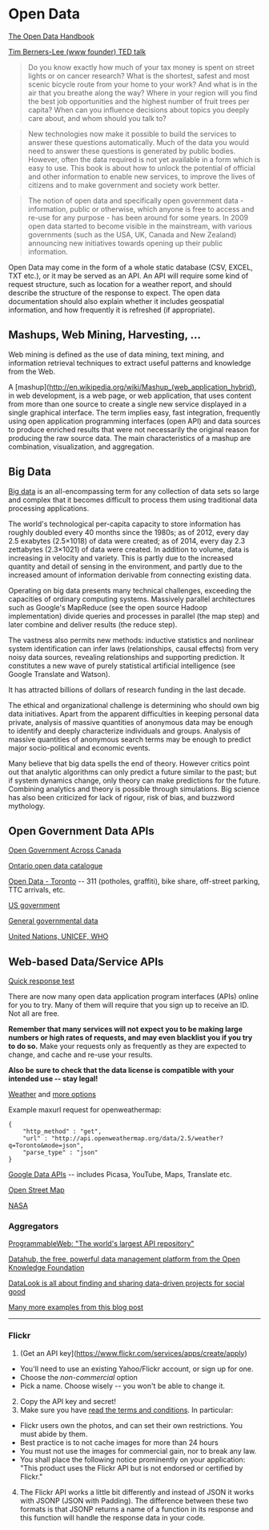 # Open Data

[The Open Data Handbook](http://opendatahandbook.org/en/index.html)

[Tim Berners-Lee (www founder) TED talk](http://www.ted.com/talks/tim_berners_lee_the_year_open_data_went_worldwide?language=en)

> Do you know exactly how much of your tax money is spent on street lights or on cancer research? What is the shortest, safest and most scenic bicycle route from your home to your work? And what is in the air that you breathe along the way? Where in your region will you find the best job opportunities and the highest number of fruit trees per capita? When can you influence decisions about topics you deeply care about, and whom should you talk to?

> New technologies now make it possible to build the services to answer these questions automatically. Much of the data you would need to answer these questions is generated by public bodies. However, often the data required is not yet available in a form which is easy to use. This book is about how to unlock the potential of official and other information to enable new services, to improve the lives of citizens and to make government and society work better.

> The notion of open data and specifically open government data - information, public or otherwise, which anyone is free to access and re-use for any purpose - has been around for some years. In 2009 open data started to become visible in the mainstream, with various governments (such as the USA, UK, Canada and New Zealand) announcing new initiatives towards opening up their public information.

Open Data may come in the form of a whole static database (CSV, EXCEL, TXT etc.), or it may be served as an API. An API will require some kind of request structure, such as location for a weather report, and should describe the structure of the response to expect. The open data documentation should also explain whether it includes geospatial information, and how frequently it is refreshed (if appropriate).

## Mashups, Web Mining, Harvesting, ... 

Web mining is defined as the use of data mining, text mining, and information retrieval techniques to extract useful patterns and knowledge from the Web.

A [mashup](http://en.wikipedia.org/wiki/Mashup_(web_application_hybrid), in web development, is a web page, or web application, that uses content from more than one source to create a single new service displayed in a single graphical interface. The term implies easy, fast integration, frequently using open application programming interfaces (open API) and data sources to produce enriched results that were not necessarily the original reason for producing the raw source data. The main characteristics of a mashup are combination, visualization, and aggregation. 

## Big Data

[Big data](http://en.wikipedia.org/wiki/Big_data) is an all-encompassing term for any collection of data sets so large and complex that it becomes difficult to process them using traditional data processing applications.

The world's technological per-capita capacity to store information has roughly doubled every 40 months since the 1980s; as of 2012, every day 2.5 exabytes (2.5×1018) of data were created; as of 2014, every day 2.3 zettabytes (2.3×1021) of data were created. In addition to volume, data is increasing in velocity and variety. This is partly due to the increased quantity and detail of sensing in the environment, and partly due to the increased amount of information derivable from connecting existing data. 

Operating on big data presents many technical challenges, exceeding the capacities of ordinary computing systems. Massively parallel architectures such as Google's MapReduce (see the open source Hadoop implementation) divide queries and processes in parallel (the map step) and later combine and deliver results (the reduce step). 

The vastness also permits new methods: inductive statistics and nonlinear system identification can infer laws (relationships, causal effects) from very noisy data sources, revealing relationships and supporting prediction. It constitutes a new wave of purely statistical artificial intelligence (see Google Translate and Watson). 

It has attracted billions of dollars of research funding in the last decade. 

The ethical and organizational challenge is determining who should own big data initiatives. Apart from the apparent difficulties in keeping personal data private, analysis of massive quantities of anonymous data may be enough to identify and deeply characterize individuals and groups. Analysis of massive quantities of anonymous search terms may be enough to predict major socio-political and economic events. 

Many believe that big data spells the end of theory. However critics point out that analytic algorithms can only predict a future similar to the past; but if system dynamics change, only theory can make predictions for the future. Combining analytics and theory is possible through simulations. Big science has also been criticized for lack of rigour, risk of bias, and buzzword mythology.

## Open Government Data APIs

[Open Government Across Canada](http://open.canada.ca/en/maps/open-data-canada)

[Ontario open data catalogue](http://www.ontario.ca/government/open-data-ontario)

[Open Data - Toronto](http://www1.toronto.ca/wps/portal/contentonly?vgnextoid=9e56e03bb8d1e310VgnVCM10000071d60f89RCRD) -- 311 (potholes, graffiti), bike share, off-street parking, TTC arrivals, etc.

[US government](https://www.data.gov/developers/apis)

[General governmental data](http://dev.socrata.com)

[United Nations, UNICEF, WHO](https://www.undata-api.org)

## Web-based Data/Service APIs

[Quick response test](http://httpbin.org)

There are now many open data application program interfaces (APIs) online for you to try. Many of them will require that you sign up to receive an ID. Not all are free. 

**Remember that many services will not expect you to be making large numbers or high rates of requests, and may even blacklist you if you try to do so.** Make your requests only as frequently as they are expected to change, and cache and re-use your results. 

**Also be sure to check that the data license is compatible with your intended use -- stay legal!**

[Weather](http://openweathermap.org/API) and [more options](http://superdevresources.com/weather-forecast-api-for-developing-apps/)

Example maxurl  request for openweathermap:

	{
		"http_method" : "get",
		"url" : "http://api.openweathermap.org/data/2.5/weather?q=Toronto&mode=json",
		"parse_type" : "json"
	}

[Google Data APIs](https://developers.google.com/gdata/docs/directory) -- includes Picasa, YouTube, Maps, Translate etc.

[Open Street Map](http://wiki.openstreetmap.org/wiki/API)

[NASA](http://open.nasa.gov/developer/)

### Aggregators

[ProgrammableWeb: "The world's largest API repository"](http://www.programmableweb.com/apis/directory)

[Datahub, the free, powerful data management platform from the Open Knowledge Foundation](http://datahub.io)

[DataLook is all about finding and sharing data-driven projects for social good](http://datalook.io)

[Many more examples from this blog post](http://blog.visual.ly/data-sources/)

---

### Flickr

1. (Get an API key](https://www.flickr.com/services/apps/create/apply)
- You'll need to use an existing Yahoo/Flickr account, or sign up for one.
- Choose the *non-commercial* option
- Pick a name. Choose wisely -- you won't be able to change it. 
2. Copy the API key and secret!
3. Make sure you have [read the terms and conditions](https://www.flickr.com/services/api/tos/). In particular:
- Flickr users own the photos, and can set their own restrictions. You must abide by them.
- Best practice is to not cache images for more than 24 hours
- You must not use the images for commercial gain, nor to break any law.
- You shall place the following notice prominently on your application: "This product uses the Flickr API but is not endorsed or certified by Flickr."
4. The Flickr API works a little bit differently and instead of JSON it works with JSONP (JSON with Padding). The difference between these two formats is that JSONP returns a name of a function in its response and this function will handle the response data in your code.